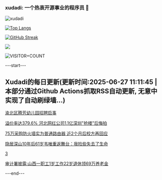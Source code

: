 ### xudadi: 一个热衷开源事业的程序员 👋

![xudadi](https://github-readme-stats-git-masterorgs-github-readme-stats-team.vercel.app/api?username=xudadi)

[![Top Langs](https://github-readme-stats.vercel.app/api/top-langs/?username=xudadi)](https://github.com/anuraghazra/github-readme-stats)

[![GitHub Streak](https://streak-stats.demolab.com?user=xudadi&locale=zh_Hans)](https://git.io/streak-stats)

![](https://raw.githubusercontent.com/xudadi/xudadi/main/assets/github-contribution-grid-snake.svg)

![VISITOR+COUNT](https://komarev.com/ghpvc/?username=xudadi&label=VISITOR+COUNT)


---start---

## Xudadi的每日更新(更新时间:2025-06-27 11:11:45 | 本部分通过Github Actions抓取RSS自动更新, 无意中实现了自动刷绿墙...)

[渝北区腾芳幼儿园招聘启事](https://www.gongkaoleida.com/article/2476117)

[溢价率达379.6% 河北网红公司1.1亿深圳"抢楼"后悔拍](https://m.163.com/news/article/K320DPLT0512B07B.html)

[75万采购防火墙实为普通路由器 近2个月后校方再回应](https://m.163.com/news/article/K311CQA6053469LG.html)

[隐居深山10年后61岁韦唯重返舞台：我险些失去了生命](https://m.163.com/news/article/K31SMPG6055040N3.html)

[3](https://m.163.com/touch/news/sub/domestic)

[审计署披露:山西一职工1岁工作22岁退休领69万养老金](https://m.163.com/news/article/K30DJC0F0550B6IS.html)

---end---
